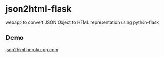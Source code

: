 json2html-flask
===============

webapp to convert JSON Object to HTML representation using python-flask

Demo
----

[json2html.herokuapp.com](json2html.herokuapp.com)
